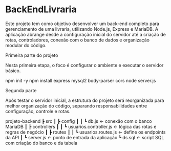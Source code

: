 ﻿# BackEndLivraria



Este projeto tem como objetivo desenvolver um back-end completo para gerenciamento de uma livraria, utilizando Node.js, Express e MariaDB.
A aplicação abrange desde a configuração inicial do servidor até a criação de rotas, controladores, conexão com o banco de dados e organização modular do código.

Primeira parte do projeto

Nesta primeira etapa, o foco é configurar o ambiente e executar o servidor básico.

npm init -y
npm install express mysql2 body-parser cors
node server.js

Segunda parte

Após testar o servidor inicial, a estrutura do projeto será reorganizada para melhor organização do código, separando responsabilidades entre configuração, controle e rotas.

projeto-backend
 ┣ src
 ┃ ┣ config
 ┃ ┃ ┗ db.js                ← conexão com o banco MariaDB
 ┃ ┣ controllers
 ┃ ┃ ┗ usuarios.controller.js  ← lógica das rotas e regras de negócio
 ┃ ┣ routes
 ┃ ┃ ┗ usuarios.routes.js   ← define os endpoints da API
 ┃ ┗ server.js              ← ponto de entrada da aplicação
 ┗ ds.sql                   ← script SQL com criação do banco e da tabela
